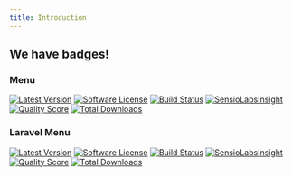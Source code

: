 ```yaml
---
title: Introduction
---
```




## We have badges!

### Menu

<section class="article_badges">
    <a href="https://github.com/spatie/menu/releases"><img src="https://img.shields.io/github/release/spatie/menu.svg?style=flat-square" alt="Latest Version"></a>
    <a href="LICENSE.md"><img src="https://img.shields.io/badge/license-MIT-brightgreen.svg?style=flat-square" alt="Software License"></a>
    <a href="https://travis-ci.org/spatie/menu"><img src="https://img.shields.io/travis/spatie/menu/master.svg?style=flat-square" alt="Build Status"></a>
    <a href="https://insight.sensiolabs.com/projects/3f243a38-a1c7-42f5-96c8-37526e807029"><img src="https://img.shields.io/sensiolabs/i/3f243a38-a1c7-42f5-96c8-37526e807029.svg?style=flat-square" alt="SensioLabsInsight"></a>
    <a href="https://scrutinizer-ci.com/g/spatie/menu"><img src="https://img.shields.io/scrutinizer/g/spatie/menu.svg?style=flat-square" alt="Quality Score"></a>
    <a href="https://packagist.org/packages/spatie/menu"><img src="https://img.shields.io/packagist/dt/spatie/menu.svg?style=flat-square" alt="Total Downloads"></a>
</section>

### Laravel Menu

<section class="article_badges">
    <a href="https://github.com/spatie/laravel-menu/releases"><img src="https://img.shields.io/github/release/spatie/laravel-menu.svg?style=flat-square" alt="Latest Version"></a>
    <a href="LICENSE.md"><img src="https://img.shields.io/badge/license-MIT-brightgreen.svg?style=flat-square" alt="Software License"></a>
    <a href="https://travis-ci.org/spatie/laravel-menu"><img src="https://img.shields.io/travis/spatie/laravel-menu/master.svg?style=flat-square" alt="Build Status"></a>
    <a href="https://insight.sensiolabs.com/projects/3f243a38-a1c7-42f5-96c8-37526e807029"><img src="https://img.shields.io/sensiolabs/i/3f243a38-a1c7-42f5-96c8-37526e807029.svg?style=flat-square" alt="SensioLabsInsight"></a>
    <a href="https://scrutinizer-ci.com/g/spatie/laravel-menu"><img src="https://img.shields.io/scrutinizer/g/spatie/laravel-menu.svg?style=flat-square" alt="Quality Score"></a>
    <a href="https://packagist.org/packages/spatie/laravel-menu"><img src="https://img.shields.io/packagist/dt/spatie/laravel-menu.svg?style=flat-square" alt="Total Downloads"></a>
</section>
